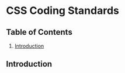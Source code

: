 CSS Coding Standards
====================

## Table of Contents

1. [Introduction](#introduction)

## Introduction

